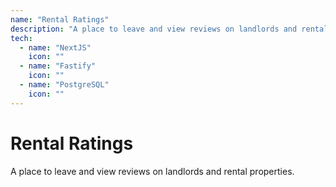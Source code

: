 ```yaml
---
name: "Rental Ratings"
description: "A place to leave and view reviews on landlords and rental properties"
tech: 
  - name: "NextJS"
    icon: ""
  - name: "Fastify"
    icon: ""
  - name: "PostgreSQL"
    icon: ""
--- 
```

# Rental Ratings
A place to leave and view reviews on landlords and rental properties.

